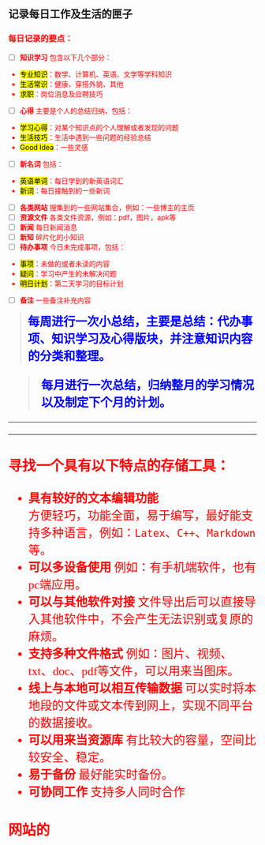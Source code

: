## 记录每日工作及生活的匣子
### <font color = red>每日记录的要点：
 - [ ] **知识学习**
包含以下几个部分：
 -  <mark>专业知识</mark>：数学、计算机、英语、文学等学科知识
 -   <mark>生活常识</mark>：健康、穿搭外貌、其他
 - <mark>求职</mark>：岗位消息及应聘技巧
 - [ ] **心得**
主要是个人的总结归纳，包括：
- <mark>学习心得</mark>：对某个知识点的个人理解或者发现的问题
- <mark>生活技巧</mark>：生活中遇到一些问题的经验总结
- <mark>Good Idea</mark>：一些灵感
 - [ ] **新名词**
包括：
- <mark>英语单词</mark>：每日学到的新英语词汇
 - <mark>新词</mark>：每日接触到的一些新词
 - [ ] **各类网站**
 搜集到的一些网站集合，例如：一些博主的主页
 - [ ] **资源文件**
 各类文件资源，例如：pdf，图片，apk等
 - [ ] **新闻**
 每日新闻消息
 - [ ] **新知**
 碎片化的小知识
 - [ ] **待办事项**
 今日未完成事项，包括：
 - <mark>事项</mark>：未做的或者未读的内容
 - <mark>疑问</mark>：学习中产生的未解决问题
 - <mark>明日计划</mark>：第二天学习的目标计划
 - [ ] **备注**
一些备注补充内容

> <font size = 5 face=楷体 color=blue>**每周进行一次小总结，主要是总结：代办事项、知识学习及心得版块，并注意知识内容的分类和整理。**

> <font size = 5 face=楷体 color=blue>**每月进行一次总结，归纳整月的学习情况以及制定下个月的计划。**

---
---
### <font color = red>寻找一个具有以下特点的存储工具：
* **具有较好的文本编辑功能**  
方便轻巧，功能全面，易于编写，最好能支持多种语言，例如：`Latex`、`C++`、`Markdown`等。
* **可以多设备使用**
例如：有手机端软件，也有pc端应用。
* **可以与其他软件对接**
文件导出后可以直接导入其他软件中，不会产生无法识别或复原的麻烦。
* **支持多种文件格式**
例如：图片、视频、txt、doc、pdf等文件，可以用来当图床。
* **线上与本地可以相互传输数据**
可以实时将本地段的文件或文本传到网上，实现不同平台的数据接收。
* **可以用来当资源库**
有比较大的容量，空间比较安全、稳定。
* **易于备份**
最好能实时备份。
* **可协同工作**
支持多人同时合作

### <font color = red> 网站的
<!--stackedit_data:
eyJoaXN0b3J5IjpbLTEzMDAzMTY5NjMsODYxMTMyNjQ1LC01ND
g5Njk3MTgsLTE3OTY4MTk3MTJdfQ==
-->